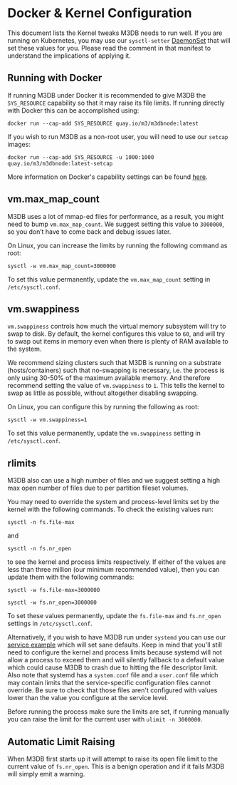 Docker & Kernel Configuration
====================

This document lists the Kernel tweaks M3DB needs to run well. If you are running on Kubernetes, you may use our
`sysctl-setter` [DaemonSet](https://github.com/m3db/m3/blob/master/kube/sysctl-daemonset.yaml) that will set these
values for you. Please read the comment in that manifest to understand the implications of applying it.

## Running with Docker

If running M3DB under Docker it is recommended to give M3DB the `SYS_RESOURCE` capability so that it may raise its file
limits. If running directly with Docker this can be accomplished using:

```
docker run --cap-add SYS_RESOURCE quay.io/m3/m3dbnode:latest
```

If you wish to run M3DB as a non-root user, you will need to use our `setcap` images:
```
docker run --cap-add SYS_RESOURCE -u 1000:1000 quay.io/m3/m3dbnode:latest-setcap
```

More information on Docker's capability settings can be found [here][docker-caps].

## vm.max_map_count
M3DB uses a lot of mmap-ed files for performance, as a result, you might need to bump `vm.max_map_count`. We suggest setting this value to `3000000`, so you don’t have to come back and debug issues later.

On Linux, you can increase the limits by running the following command as root:
```
sysctl -w vm.max_map_count=3000000
```

To set this value permanently, update the `vm.max_map_count` setting in `/etc/sysctl.conf`.

## vm.swappiness
`vm.swappiness` controls how much the virtual memory subsystem will try to swap to disk. By default, the kernel configures this value to `60`, and will try to swap out items in memory even when there is plenty of RAM available to the system.

We recommend sizing clusters such that M3DB is running on a substrate (hosts/containers) such that no-swapping is necessary, i.e. the process is only using 30-50% of the maximum available memory. And therefore recommend setting the value of `vm.swappiness` to `1`. This tells the kernel to swap as little as possible, without altogether disabling swapping.

On Linux, you can configure this by running the following as root:
```
sysctl -w vm.swappiness=1
```

To set this value permanently, update the `vm.swappiness` setting in `/etc/sysctl.conf`.


## rlimits
M3DB also can use a high number of files and we suggest setting a high max open number of files due to per partition fileset volumes.

You may need to override the system and process-level limits set by the kernel with the following commands. To check the existing values run:

```
sysctl -n fs.file-max
```

and

```
sysctl -n fs.nr_open
```

to see the kernel and process limits respectively.
If either of the values are less than three million (our minimum recommended value), then you can update them with the following commands:

```
sysctl -w fs.file-max=3000000
```

```
sysctl -w fs.nr_open=3000000
```

To set these values permanently, update the `fs.file-max` and `fs.nr_open` settings in `/etc/sysctl.conf`.

Alternatively, if you wish to have M3DB run under `systemd` you can use our [service example](https://github.com/m3db/m3/tree/master/integrations/systemd/m3dbnode.service) which will set sane defaults.
Keep in mind that you'll still need to configure the kernel and process limits because systemd will not allow a process to exceed them and will silently fallback to a default value which could cause M3DB to crash due to hitting the file descriptor limit.
Also note that systemd has a `system.conf` file and a `user.conf` file which may contain limits that the service-specific configuration files cannot override.
Be sure to check that those files aren't configured with values lower than the value you configure at the service level.

Before running the process make sure the limits are set, if running manually you can raise the limit for the current user with `ulimit -n 3000000`.

## Automatic Limit Raising

When M3DB first starts up it will attempt to raise its open file limit to the current value of `fs.nr_open`. This is a
benign operation and if it fails M3DB will simply emit a warning.

[docker-caps]: https://docs.docker.com/engine/reference/run/#runtime-privilege-and-linux-capabilities
